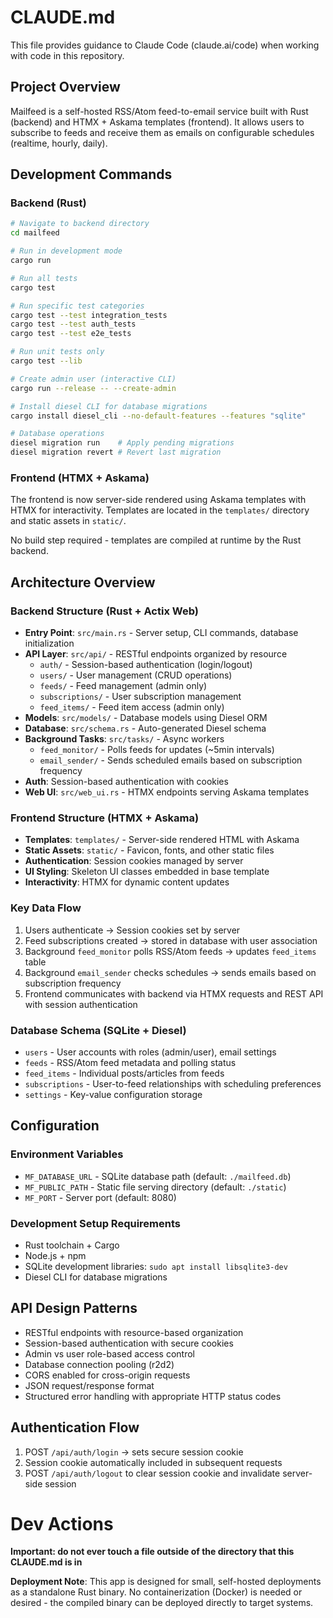 # CLAUDE.md

This file provides guidance to Claude Code (claude.ai/code) when working with code in this repository.

## Project Overview

Mailfeed is a self-hosted RSS/Atom feed-to-email service built with Rust (backend) and HTMX + Askama templates (frontend). It allows users to subscribe to feeds and receive them as emails on configurable schedules (realtime, hourly, daily).

## Development Commands

### Backend (Rust)
```bash
# Navigate to backend directory
cd mailfeed

# Run in development mode  
cargo run

# Run all tests
cargo test

# Run specific test categories
cargo test --test integration_tests
cargo test --test auth_tests  
cargo test --test e2e_tests

# Run unit tests only
cargo test --lib

# Create admin user (interactive CLI)
cargo run --release -- --create-admin

# Install diesel CLI for database migrations
cargo install diesel_cli --no-default-features --features "sqlite"

# Database operations
diesel migration run    # Apply pending migrations
diesel migration revert # Revert last migration
```

### Frontend (HTMX + Askama)
The frontend is now server-side rendered using Askama templates with HTMX for interactivity. Templates are located in the `templates/` directory and static assets in `static/`.

No build step required - templates are compiled at runtime by the Rust backend.

## Architecture Overview

### Backend Structure (Rust + Actix Web)
- **Entry Point**: `src/main.rs` - Server setup, CLI commands, database initialization
- **API Layer**: `src/api/` - RESTful endpoints organized by resource
  - `auth/` - Session-based authentication (login/logout)
  - `users/` - User management (CRUD operations)
  - `feeds/` - Feed management (admin only)
  - `subscriptions/` - User subscription management
  - `feed_items/` - Feed item access (admin only)
- **Models**: `src/models/` - Database models using Diesel ORM
- **Database**: `src/schema.rs` - Auto-generated Diesel schema
- **Background Tasks**: `src/tasks/` - Async workers
  - `feed_monitor/` - Polls feeds for updates (~5min intervals)  
  - `email_sender/` - Sends scheduled emails based on subscription frequency
- **Auth**: Session-based authentication with cookies
- **Web UI**: `src/web_ui.rs` - HTMX endpoints serving Askama templates

### Frontend Structure (HTMX + Askama)
- **Templates**: `templates/` - Server-side rendered HTML with Askama
- **Static Assets**: `static/` - Favicon, fonts, and other static files
- **Authentication**: Session cookies managed by server
- **UI Styling**: Skeleton UI classes embedded in base template
- **Interactivity**: HTMX for dynamic content updates

### Key Data Flow
1. Users authenticate → Session cookies set by server
2. Feed subscriptions created → stored in database with user association
3. Background `feed_monitor` polls RSS/Atom feeds → updates `feed_items` table
4. Background `email_sender` checks schedules → sends emails based on subscription frequency
5. Frontend communicates with backend via HTMX requests and REST API with session authentication

### Database Schema (SQLite + Diesel)
- `users` - User accounts with roles (admin/user), email settings
- `feeds` - RSS/Atom feed metadata and polling status
- `feed_items` - Individual posts/articles from feeds
- `subscriptions` - User-to-feed relationships with scheduling preferences
- `settings` - Key-value configuration storage

## Configuration

### Environment Variables
- `MF_DATABASE_URL` - SQLite database path (default: `./mailfeed.db`)
- `MF_PUBLIC_PATH` - Static file serving directory (default: `./static`)
- `MF_PORT` - Server port (default: 8080)

### Development Setup Requirements
- Rust toolchain + Cargo
- Node.js + npm
- SQLite development libraries: `sudo apt install libsqlite3-dev`
- Diesel CLI for database migrations

## API Design Patterns
- RESTful endpoints with resource-based organization
- Session-based authentication with secure cookies
- Admin vs user role-based access control
- Database connection pooling (r2d2)
- CORS enabled for cross-origin requests
- JSON request/response format
- Structured error handling with appropriate HTTP status codes

## Authentication Flow
1. POST `/api/auth/login` → sets secure session cookie
2. Session cookie automatically included in subsequent requests
3. POST `/api/auth/logout` to clear session cookie and invalidate server-side session

# Dev Actions

**Important: do not ever touch a file outside of the directory that this CLAUDE.md is in**

**Deployment Note**: This app is designed for small, self-hosted deployments as a standalone Rust binary. No containerization (Docker) is needed or desired - the compiled binary can be deployed directly to target systems.

